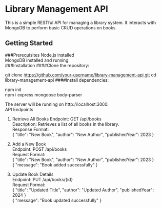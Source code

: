 # Library Management API

This is a simple RESTful API for managing a library system. It interacts with MongoDB to perform basic CRUD operations on books.

## Getting Started
###Prerequisites
Node.js installed<br>
MongoDB installed and running<br>
###Installation
####Clone the repository:

git clone https://github.com/your-username/library-management-api.git
cd library-management-api
####Install dependencies:

npm init<br>
npm i express mongoose body-parser<br>

The server will be running on http://localhost:3000.<br>
API Endpoints
1. Retrieve All Books
Endpoint: GET /api/books<br>
Description: Retrieves a list of all books in the library.<br>
Response Format:<br>
{
  "title": "New Book",
  "author": "New Author",
  "publishedYear": 2023
}

2. Add a New Book<br>
Endpoint: POST /api/books<br>
Request Format:<br>
{
  "title": "New Book",
  "author": "New Author",
  "publishedYear": 2023
}<br>
{
  "message": "Book added successfully"
}
3. Update Book Details<br>
Endpoint: PUT /api/books/{id}<br>
Request Format:<br>
{
  "title": "Updated Title",
  "author": "Updated Author",
  "publishedYear": 2024
}<br>
{
  "message": "Book updated successfully"
}

